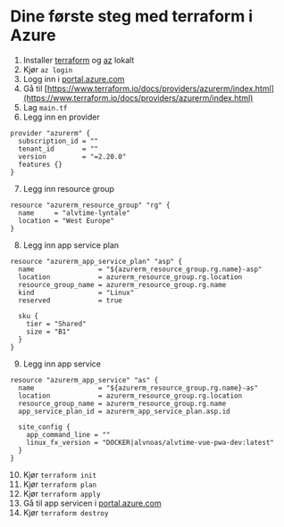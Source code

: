# Dine første steg med terraform i Azure

1. Installer [terraform](https://www.terraform.io/downloads.html) og [az](https://docs.microsoft.com/en-us/cli/azure/install-azure-cli?view=azure-cli-latest) lokalt
2. Kjør `az login`
3. Logg inn i [portal.azure.com](https://portal.azure.com)
4. Gå til [https://www.terraform.io/docs/providers/azurerm/index.html](https://www.terraform.io/docs/providers/azurerm/index.html)
5. Lag `main.tf`
6. Legg inn en provider

```
provider "azurerm" {
  subscription_id = ""
  tenant_id       = ""
  version         = "=2.20.0"
  features {}
}
```

7. Legg inn resource group

```
resource "azurerm_resource_group" "rg" {
  name     = "alvtime-lyntale"
  location = "West Europe"
}
```

8. Legg inn app service plan

```
resource "azurerm_app_service_plan" "asp" {
  name                = "${azurerm_resource_group.rg.name}-asp"
  location            = azurerm_resource_group.rg.location
  resource_group_name = azurerm_resource_group.rg.name
  kind                = "Linux"
  reserved            = true

  sku {
    tier = "Shared"
    size = "B1"
  }
}
```

9. Legg inn app service

```
resource "azurerm_app_service" "as" {
  name                = "${azurerm_resource_group.rg.name}-as"
  location            = azurerm_resource_group.rg.location
  resource_group_name = azurerm_resource_group.rg.name
  app_service_plan_id = azurerm_app_service_plan.asp.id

  site_config {
    app_command_line = ""
    linux_fx_version = "DOCKER|alvnoas/alvtime-vue-pwa-dev:latest"
  }
}
```

10. Kjør `terraform init`
11. Kjør `terraform plan`
12. Kjør `terraform apply`
13. Gå til app servicen i [portal.azure.com](portal.azure.com)
14. Kjør `terraform destroy`
